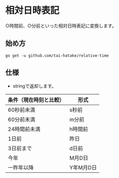 # 相対日時表記
○時間前、○分前といった相対日時表記に変換します。

## 始め方

```
go get -u github.com/tai-hatake/relative-time
```

## 仕様
* stringで返却します。

| 条件（現在時刻と比較） | 形式 |
| ---- | ---- | 
| 60秒前未満 | s秒前 |
| 60分前未満 | m分前 |
| 24時間前未満 | h時間前 |
| 1日前 | 昨日 | |
| 3日前まで | d日前 |
| 今年 | M月D日 |
| 一昨年以降 | Y年M月D日 |
